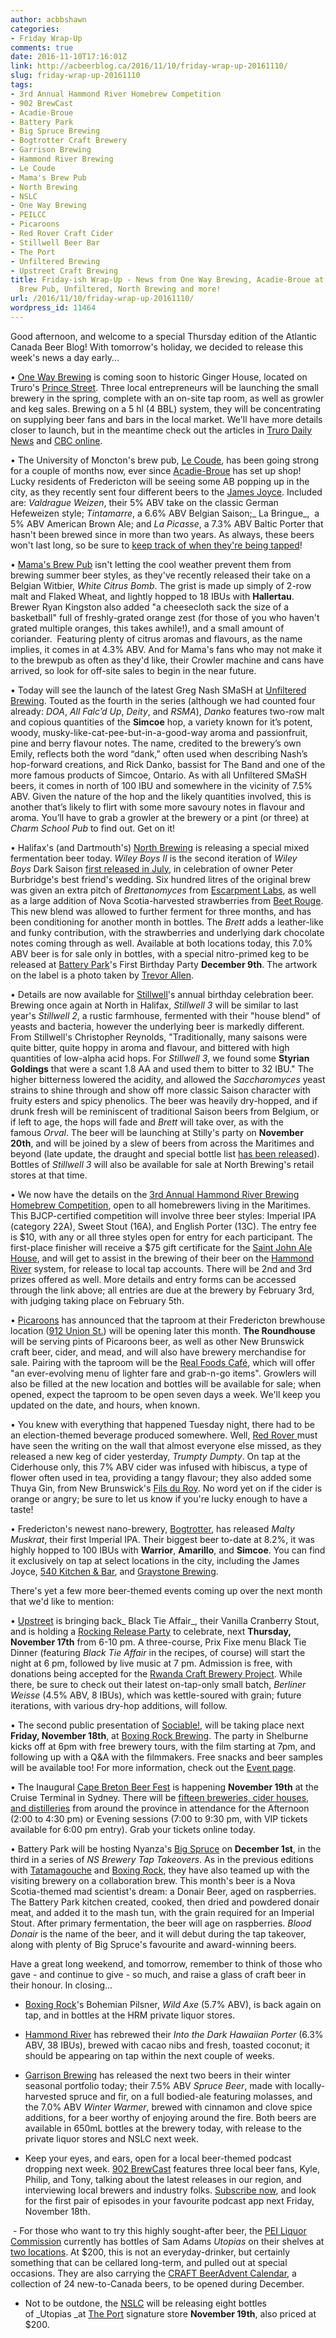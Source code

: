 ```yaml
---
author: acbbshawn
categories:
- Friday Wrap-Up
comments: true
date: 2016-11-10T17:16:01Z
link: http://acbeerblog.ca/2016/11/10/friday-wrap-up-20161110/
slug: friday-wrap-up-20161110
tags:
- 3rd Annual Hammond River Homebrew Competition
- 902 BrewCast
- Acadie-Broue
- Battery Park
- Big Spruce Brewing
- Bogtrotter Craft Brewery
- Garrison Brewing
- Hammond River Brewing
- Le Coude
- Mama's Brew Pub
- North Brewing
- NSLC
- One Way Brewing
- PEILCC
- Picaroons
- Red Rover Craft Cider
- Stillwell Beer Bar
- The Port
- Unfiltered Brewing
- Upstreet Craft Brewing
title: Friday-ish Wrap-Up - News from One Way Brewing, Acadie-Broue at Le Coude, Mama's
  Brew Pub, Unfiltered, North Brewing and more!
url: /2016/11/10/friday-wrap-up-20161110/
wordpress_id: 11464
---
```


Good afternoon, and welcome to a special Thursday edition of the Atlantic Canada Beer Blog! With tomorrow's holiday, we decided to release this week's news a day early...

• [One Way Brewing](https://www.facebook.com/OneWayBrewing) is coming soon to historic Ginger House, located on Truro's [Prince Street](https://goo.gl/maps/yN6jwPKv4942). Three local entrepreneurs will be launching the small brewery in the spring, complete with an on-site tap room, as well as growler and keg sales. Brewing on a 5 hl (4 BBL) system, they will be concentrating on supplying beer fans and bars in the local market. We'll have more details closer to launch, but in the meantime check out the articles in [Truro Daily News](http://www.trurodaily.com/News/Local/2016-11-04/article-4679979/Trio-joins-forces-for-craft-beer-brewery-in-downtown-Truro/1) and [CBC online](http://www.cbc.ca/news/canada/nova-scotia/one-way-brewing-truro-microbrewery-1.3838421).

• The University of Moncton's brew pub, [Le Coude](https://www.facebook.com/BarLeCoude/), has been going strong for a couple of months now, ever since [Acadie-Broue](https://www.facebook.com/pages/Acadie-Broue/176759632361301) has set up shop! Lucky residents of Fredericton will be seeing some AB popping up in the city, as they recently sent four different beers to the [James Joyce](https://www.facebook.com/The-James-Joyce-Pub-187205728006725/?fref=ts). Included are: _Valdrague Weizen_, their 5% ABV take on the classic German Hefeweizen style; _Tintamarre_, a 6.6% ABV Belgian Saison;_ La Bringue_,  a 5% ABV American Brown Ale; and _La Picasse_, a 7.3% ABV Baltic Porter that hasn't been brewed since in more than two years. As always, these beers won't last long, so be sure to [keep track of when they're being tapped](https://untappd.com/v/james-joyce-pub/421109)!

• [Mama's Brew Pub](http://www.mamaspubwesthills.com/) isn't letting the cool weather prevent them from brewing summer beer styles, as they've recently released their take on a Belgian Witbier, _White Citrus Bomb_. The grist is made up simply of 2-row malt and Flaked Wheat, and lightly hopped to 18 IBUs with **Hallertau**. Brewer Ryan Kingston also added "a cheesecloth sack the size of a basketball" full of freshly-grated orange zest (for those of you who haven't grated multiple oranges, this takes awhile!), and a small amount of coriander.  Featuring plenty of citrus aromas and flavours, as the name implies, it comes in at 4.3% ABV. And for Mama's fans who may not make it to the brewpub as often as they'd like, their Crowler machine and cans have arrived, so look for off-site sales to begin in the near future.

• Today will see the launch of the latest Greg Nash SMaSH at [Unfiltered Brewing](http://unfuckingfiltered.com). Touted as the fourth in the series (although we had counted four already: _DOA_, _All Falc’d Up_, _Deity_, and _RSMA_), _Danko_ features two-row malt and copious quantities of the **Simcoe** hop, a variety known for it’s potent, woody, musky-like-cat-pee-but-in-a-good-way aroma and passionfruit, pine and berry flavour notes. The name, credited to the brewery’s own Emily, reflects both the word “dank,” often used when describing Nash’s hop-forward creations, and Rick Danko, bassist for The Band and one of the more famous products of Simcoe, Ontario. As with all Unfiltered SMaSH beers, it comes in north of 100 IBU and somewhere in the vicinity of 7.5% ABV. Given the nature of the hop and the likely quantities involved, this is another that’s likely to flirt with some more savoury notes in flavour and aroma. You’ll have to grab a growler at the brewery or a pint (or three) at _Charm School Pub_ to find out. Get on it!

• Halifax's (and Dartmouth's) [North Brewing](http://www.northbrewing.ca/) is releasing a special mixed fermentation beer today. _Wiley Boys II_ is the second iteration of _Wiley Boys_ Dark Saison [first released in July](http://acbeerblog.ca/2016/06/30/friday-wrap-up-20160630/), in celebration of owner Peter Burbridge's best friend's wedding. Six hundred litres of the original brew was given an extra pitch of _Brettanomyces_ from [Escarpment Labs](http://www.escarpmentlabs.com/), as well as a large addition of Nova Scotia-harvested strawberries from [Beet Rouge](http://www.beetrouge.com/). This new blend was allowed to further ferment for three months, and has been conditioning for another month in bottles. The _Brett_ adds a leather-like and funky contribution, with the strawberries and underlying dark chocolate notes coming through as well. Available at both locations today, this 7.0% ABV beer is for sale only in bottles, with a special nitro-primed keg to be released at [Battery Park](http://batterypark.ca/)'s First Birthday Party **December 9th**. The artwork on the label is a photo taken by [Trevor Allen](http://www.trevorallen.ca/).

• Details are now available for [Stillwell](http://www.barstillwell.com/)'s annual birthday celebration beer. Brewing once again at North in Halifax, _Stillwell 3_ will be similar to last year's _Stillwell 2_, a rustic farmhouse, fermented with their "house blend" of yeasts and bacteria, however the underlying beer is markedly different. From Stillwell's Christopher Reynolds, "Traditionally, many saisons were quite bitter, quite hoppy in aroma and flavour, and bittered with high quantities of low-alpha acid hops. For _Stillwell 3_, we found some **Styrian Goldings** that were a scant 1.8 AA and used them to bitter to 32 IBU." The higher bitterness lowered the acidity, and allowed the _Saccharomyces_ yeast strains to shine through and show off more classic Saison character with fruity esters and spicy phenolics. The beer was heavily dry-hopped, and if drunk fresh will be reminiscent of traditional Saison beers from Belgium, or if left to age, the hops will fade and _Brett_ will take over, as with the famous _Orval_. The beer will be launching at Stilly's party on **November 20th**, and will be joined by a slew of beers from across the Maritimes and beyond (late update, the draught and special bottle list [has been released](https://www.facebook.com/barstillwell/photos/a.519110094829022.1073741826.519107894829242/1276182779121746/?type=3&theater)). Bottles of _Stillwell 3_ will also be available for sale at North Brewing's retail stores at that time.

• We now have the details on the [3rd Annual Hammond River Brewing Homebrew Competition](http://hrbrewing.ca/competition/), open to all homebrewers living in the Maritimes. This BJCP-certified competition will involve three beer styles: Imperial IPA (category 22A), Sweet Stout (16A), and English Porter (13C). The entry fee is $10, with any or all three styles open for entry for each participant. The first-place finisher will receive a $75 gift certificate for the [Saint John Ale House](http://www.saintjohnalehouse.com/), and will get to assist in the brewing of their beer on the [Hammond River](http://hrbrewing.ca/) system, for release to local tap accounts. There will be 2nd and 3rd prizes offered as well. More details and entry forms can be accessed through the link above; all entries are due at the brewery by February 3rd, with judging taking place on February 5th.

• [Picaroons](http://picaroons.ca/) has announced that the taproom at their Fredericton brewhouse location ([912 Union St.](https://www.google.ca/maps/place/912+Union+St,+Fredericton,+NB+E3A+3P7/@45.9587972,-66.6261943,17z/data=!3m1!4b1!4m5!3m4!1s0x4ca418ae95e4b3b7:0xcbea82e05820d0f2!8m2!3d45.9587972!4d-66.6240056)) will be opening later this month. **The Roundhouse** will be serving pints of Picaroons beer, as well as other New Brunswick craft beer, cider, and mead, and will also have brewery merchandise for sale. Pairing with the taproom will be the [Real Foods Café](http://www.realfoodconnections.ca/), which will offer "an ever-evolving menu of lighter fare and grab-n-go items". Growlers will also be filled at the new location and bottles will be available for sale; when opened, expect the taproom to be open seven days a week. We'll keep you updated on the date, and hours, when known.

• You knew with everything that happened Tuesday night, there had to be an election-themed beverage produced somewhere. Well, [Red Rover ](http://www.redroverbrew.com/)must have seen the writing on the wall that almost everyone else missed, as they released a new keg of cider yesterday, _Trumpty Dumpty_. On tap at the Ciderhouse only, this 7% ABV cider was infused with hibiscus, a type of flower often used in tea, providing a tangy flavour; they also added some Thuya Gin, from New Brunswick's [Fils du Roy](http://distilleriefilsduroy.com/). No word yet on if the cider is orange or angry; be sure to let us know if you're lucky enough to have a taste!

• Fredericton's newest nano-brewery, [Bogtrotter](https://www.facebook.com/BogtrotterCraftBrewery/), has released _Malty Muskrat_, their first Imperial IPA. Their biggest beer to-date at 8.2%, it was highly hopped to 100 IBUs with **Warrior**, **Amarillo**, and **Simcoe**. You can find it exclusively on tap at select locations in the city, including the James Joyce, [540 Kitchen & Bar](https://www.facebook.com/540kitchenandbar), and [Graystone Brewing](http://graystonebrewing.com/).

There's yet a few more beer-themed events coming up over the next month that we'd like to mention:


• [Upstreet](http://upstreetcraftbrewing.com) is bringing back_ Black Tie Affair_, their Vanilla Cranberry Stout, and is holding a [Rocking Release Party](https://www.facebook.com/events/1375996912445289/) to celebrate, next **Thursday, November 17th** from 6-10 pm. A three-course, Prix Fixe menu Black Tie Dinner (featuring _Black Tie Affair_ in the recipes, of course) will start the night at 6 pm, followed by live music at 7 pm. Admission is free, with donations being accepted for the [Rwanda Craft Brewery Project](https://www.kickstarter.com/projects/beaus/the-rwanda-craft-brewery-project). While there, be sure to check out their latest on-tap-only small batch, _Berliner Weisse_ (4.5% ABV, 8 IBUs), which was kettle-soured with grain; future iterations, with various dry-hop additions, will follow.


• The second public presentation of [Sociable!](https://www.facebook.com/sociablefilm), will be taking place next **Friday, November 18th**, at [Boxing Rock Brewing](http://www.boxingrock.ca/). The party in Shelburne kicks off at 6pm with free brewery tours, with the film starting at 7pm, and following up with a Q&A with the filmmakers. Free snacks and beer samples will be available too! For more information, check out the [Event page](https://www.facebook.com/events/221222704973709/).





• The Inaugural [Cape Breton Beer Fest](https://www.capebretonbeerfest.com/) is happening **November 19th** at the Cruise Terminal in Sydney. There will be [fifteen breweries, cider houses, and distilleries](https://www.capebretonbeerfest.com/pages/become-a-vendor) from around the province in attendance for the Afternoon (2:00 to 4:30 pm) or Evening sessions (7:00 to 9:30 pm, with VIP tickets available for 6:00 pm entry). Grab your tickets online today.










• Battery Park will be hosting Nyanza's [Big Spruce](http://www.bigspruce.ca/) on **December 1st**, in the third in a series of _NS Brewery Tap Takeovers_. As in the previous editions with [Tatamagouche](http://tatabrew.com/) and [Boxing Rock](http://www.boxingrock.ca/), they have also teamed up with the visiting brewery on a collaboration brew. This month's beer is a Nova Scotia-themed mad scientist's dream: a Donair Beer, aged on raspberries. The Battery Park kitchen created, cooked, then dried and powdered donair meat, and added it to the mash tun, with the grain required for an Imperial Stout. After primary fermentation, the beer will age on raspberries. _Blood Donair_ is the name of the beer, and it will debut during the tap takeover, along with plenty of Big Spruce's favourite and award-winning beers.







Have a great long weekend, and tomorrow, remember to think of those who gave - and continue to give - so much, and raise a glass of craft beer in their honour. In closing...







- [Boxing Rock](http://www.boxingrock.ca/)'s Bohemian Pilsner, _Wild Axe_ (5.7% ABV), is back again on tap, and in bottles at the HRM private liquor stores.




- [Hammond River](http://hrbrewing.ca/) has rebrewed their _Into the Dark Hawaiian Porter_ (6.3% ABV, 38 IBUs), brewed with cacao nibs and fresh, toasted coconut; it should be appearing on tap within the next couple of weeks.
- [Garrison Brewing](http://www.garrisonbrewing.com/) has released the next two beers in their winter seasonal portfolio today; their 7.5% ABV _Spruce Beer_, made with locally-harvested spruce and fir, on a full bodied-ale featuring molasses, and the 7.0% ABV _Winter Warmer_, brewed with cinnamon and clove spice additions, for a beer worthy of enjoying around the fire. Both beers are available in 650mL bottles at the brewery today, with release to the private liquor stores and NSLC next week.
- Keep your eyes, and ears, open for a local beer-themed podcast dropping next week. [902 BrewCast](http://www.902brewcast.com/) features three local beer fans, Kyle, Philip, and Tony, talking about the latest releases in our region, and interviewing local brewers and industry folks. [Subscribe now](http://simplecast.com/podcasts/2452/rss), and look for the first pair of episodes in your favourite podcast app next Friday, November 18th.




 - For those who want to try this highly sought-after beer, the [PEI Liquor Commission](http://liquorpei.com/) currently has bottles of Sam Adams _Utopias_ on their shelves at [two locations](http://liquorpei.com/products/samuel-adams-utopias/). At $200, this is not an everyday-drinker, but certainly something that can be cellared long-term, and pulled out at special occasions. They are also carrying the [CRAFT BeerAdvent Calendar](http://liquorpei.com/products/the-craft-beer-advent-calendar-2016-edition/), a collection of 24 new-to-Canada beers, to be opened during December.




- Not to be outdone, the [NSLC](https://www.mynslc.com) will be releasing eight bottles of _Utopias _at [The Port](https://www.mynslc.com/en/About-NSLC/Shop-With-Us/The-Port-by-the-NSLC) signature store **November 19th**, also priced at $200.
